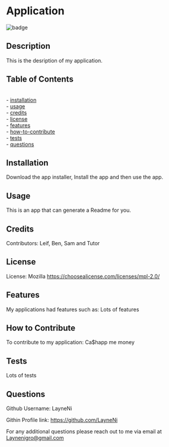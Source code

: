 
# Application

![badge](https://img.shields.io/badge/License-Mozilla-blue)

## Description

This is the desription of my application.


## Table of Contents
<br>- [installation](#installation)
      <br>- [usage](#usage)
      <br>- [credits](#credits)
      <br>- [license](#license)
      <br>- [features](#features)
      <br>- [how-to-contribute](#how-to-contribute)
      <br>- [tests](#tests)
      <br>- [questions](#questions)

## Installation

Download the app installer, Install the app and then use the app.

## Usage

This is an app that can generate a Readme for you.


## Credits

Contributors: Leif, Ben, Sam and Tutor

## License
License: Mozilla https://choosealicense.com/licenses/mpl-2.0/

## Features

My applications had features such as: Lots of features

## How to Contribute

To contribute to my application: Ca$happ me money


## Tests

Lots of tests


## Questions

Github Username: LayneNi

Githin Profile link: https://github.com/LayneNi


For any additional questions please reach out to me via email at Laynenigro@gmail.com
